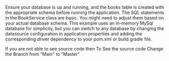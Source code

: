 
Ensure your database is up and running, and the books table is created with the appropriate schema before running the application.
The SQL statements in the BookService class are basic. You might need to adjust them based on your actual database schema.
This example uses an in-memory MySql database for simplicity, but you can switch to any database by changing the datasource configuration
in application.properties and adding the corresponding driver dependency to your pom.xml or build.gradle file.

If you are not able to see source code then To See the source code Change the Branch from "Main" to "Master"
